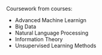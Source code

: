 Coursework from courses:
- Advanced Machine Learnign
- Big Data
- Natural Language Processing
- Information Theory
- Unsupervised Learning Methods
